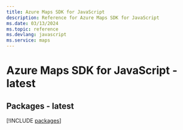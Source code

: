 ```yaml
---
title: Azure Maps SDK for JavaScript
description: Reference for Azure Maps SDK for JavaScript
ms.date: 03/13/2024
ms.topic: reference
ms.devlang: javascript
ms.service: maps
---
```

# Azure Maps SDK for JavaScript - latest
## Packages - latest
[!INCLUDE [packages](maps-index.md)]